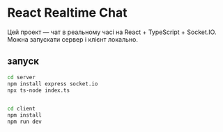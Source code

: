 # React Realtime Chat

Цей проект — чат в реальному часі на React + TypeScript + Socket.IO.  
Можна запускати сервер і клієнт локально.

## запуск

```bash
cd server
npm install express socket.io
npx ts-node index.ts


cd client
npm install
npm run dev
